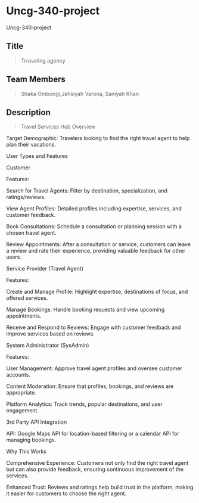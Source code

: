 # Uncg-340-project
Uncg-340-project
## Title

> Trraveling agency

## Team Members

> Shaka Ombongi,Jahsiyah Varona, Saniyah Khan

## Description 

> Travel Services Hub Overview

Target Demographic: Travelers looking to find the right travel agent to help plan their vacations.

User Types and Features

Customer

Features:

Search for Travel Agents: Filter by destination, specialization, and ratings/reviews.

View Agent Profiles: Detailed profiles including expertise, services, and customer feedback.

Book Consultations: Schedule a consultation or planning session with a chosen travel agent.

Review Appointments: After a consultation or service, customers can leave a review and rate their experience, providing valuable feedback for other users.

Service Provider (Travel Agent)

Features:

Create and Manage Profile: Highlight expertise, destinations of focus, and offered services.

Manage Bookings: Handle booking requests and view upcoming appointments.

Receive and Respond to Reviews: Engage with customer feedback and improve services based on reviews.

System Administrator (SysAdmin)

Features:

User Management: Approve travel agent profiles and oversee customer accounts.

Content Moderation: Ensure that profiles, bookings, and reviews are appropriate.

Platform Analytics: Track trends, popular destinations, and user engagement.

3rd Party API Integration

API: Google Maps API for location-based filtering or a calendar API for managing bookings.

Why This Works

Comprehensive Experience: Customers not only find the right travel agent but can also provide feedback, ensuring continuous improvement of the services.

Enhanced Trust: Reviews and ratings help build trust in the platform, making it easier for customers to choose the right agent.


